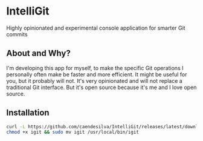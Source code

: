 # IntelliGit

Highly opinionated and experimental console application for smarter Git commits

## About and Why?

I'm developing this app for myself, to make the specific Git operations I personally often make be faster and more efficient. It might be useful for you, but it probably will not. It's very opinionated and will not replace a traditional Git interface. But it's open source because it's me and I love open source.

## Installation

```bash
curl -L https://github.com/caendesilva/IntelliGit/releases/latest/download/igit -o igit
chmod +x igit && sudo mv igit /usr/local/bin/igit
```
